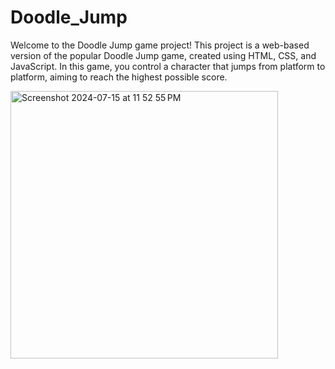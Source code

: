 # Doodle_Jump
Welcome to the Doodle Jump game project! This project is a web-based version of the popular Doodle Jump game, created using HTML, CSS, and JavaScript. In this game, you control a character that jumps from platform to platform, aiming to reach the highest possible score.


<img width="428" alt="Screenshot 2024-07-15 at 11 52 55 PM" src="https://github.com/user-attachments/assets/e5896156-0324-40fb-a5c3-140201e3882b">
